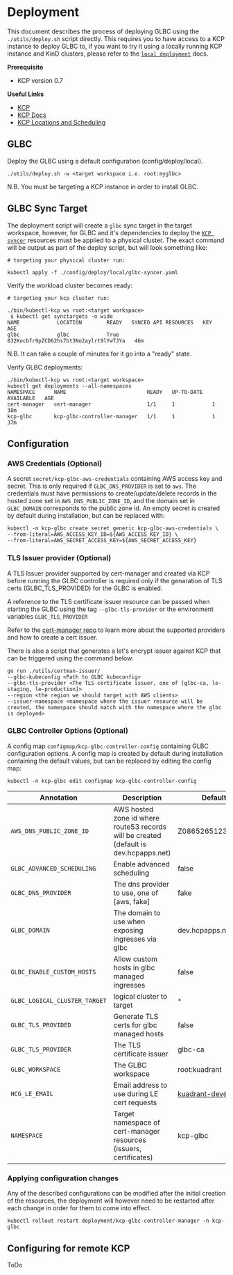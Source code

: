 # Deployment

This document describes the process of deploying GLBC using the `./utils/deploy.sh` script directly. 
This requires you to have access to a KCP instance to deploy GLBC to, if you want to try it using a locally running KCP instance and KinD clusters, please refer to the [`local deployment`](local_deployment.md) docs.

**Prerequisite**

* KCP version 0.7

**Useful Links**

* [KCP](https://github.com/kcp-dev/kcp)
* [KCP Docs](https://github.com/kcp-dev/kcp/blob/main/docs)
* [KCP Locations and Scheduling](https://github.com/kcp-dev/kcp/blob/main/docs/locations-and-scheduling.md#locations-and-scheduling)

## GLBC

Deploy the GLBC using a default configuration (config/deploy/local).

```
./utils/deploy.sh -w <target workspace i.e. root:myglbc>
```
N.B. You must be targeting a KCP instance in order to install GLBC.

## GLBC Sync Target

The deployment script will create a `glbc` sync target in the target workspace, however, for GLBC and it's dependencies to deploy the [`KCP syncer`](https://github.com/kcp-dev/kcp/blob/main/docs/syncer.md) resources must be applied to a physical cluster.
The exact command will be output as part of the deploy script, but will look something like:

```
# targeting your physical cluster run:

kubectl apply -f ./config/deploy/local/glbc-syncer.yaml
```

Verify the workload cluster becomes ready:
```
# targeting your kcp cluster run:

./bin/kubectl-kcp ws root:<target workspace>
 $ kubectl get synctargets -o wide
NAME            LOCATION        READY   SYNCED API RESOURCES   KEY                                      AGE
glbc            glbc            True                           832Kocbfr9pZCD62hs7bt3No2aylrt9lYwTJYa   46m
```
N.B. It can take a couple of minutes for it go into a "ready" state.

Verify GLBC deployments:
```
./bin/kubectl-kcp ws root:<target workspace>
kubectl get deployments --all-namespaces
NAMESPACE      NAME                          READY   UP-TO-DATE   AVAILABLE   AGE
cert-manager   cert-manager                  1/1     1            1           38m
kcp-glbc       kcp-glbc-controller-manager   1/1     1            1           37m
```

## Configuration

### AWS Credentials (Optional) 

A secret  `secret/kcp-glbc-aws-credentials` containing AWS access key and secret. This is only required if `GLBC_DNS_PROVIDER` is set to `aws`.
The credentials must have permissions to create/update/delete records in the hosted zone set in `AWS_DNS_PUBLIC_ZONE_ID`, and the
domain set in `GLBC_DOMAIN` corresponds to the public zone id. An empty secret is created by default during installation, 
but can be replaced with:

```
kubectl -n kcp-glbc create secret generic kcp-glbc-aws-credentials \
--from-literal=AWS_ACCESS_KEY_ID=${AWS_ACCESS_KEY_ID} \
--from-literal=AWS_SECRET_ACCESS_KEY=${AWS_SECRET_ACCESS_KEY}
```

### TLS Issuer provider (Optional) 

A TLS Issuer provider supported by cert-manager and created via KCP before running the GLBC controller is required only if the genaration of TLS certs (GLBC_TLS_PROVIDED) for the GLBC is enabled. 

A reference to the TLS certificate issuer resource can be passed when starting the GLBC using the tag `--glbc-tls-provider` or the environment variables `GLBC_TLS_PROVIDER`

Refer to the [cert-manager repo](https://github.com/cert-manager/cert-manager#cert-manager) to learn more about the supported providers and how to create a cert issuer.

There is also a script that generates a let's encrypt issuer against KCP that can be triggered using the command below:

```
go run ./utils/certman-issuer/ 
--glbc-kubeconfig <Path to GLBC kubeconfig> 
--glbc-tls-provider <The TLS certificate issuer, one of [glbc-ca, le-staging, le-production]> 
--region <the region we should target with AWS clients>
--issuer-namespace <namespace where the issuer resource will be created, the namespace should match with the namespace where the glbc is deployed>
```

### GLBC Controller Options (Optional)

A config map `configmap/kcp-glbc-controller-config` containing GLBC configuration options. A config map is created by 
default during installation containing the default values, but can be replaced by editing the config map:

```
kubectl -n kcp-glbc edit configmap kcp-glbc-controller-config
```

| Annotation | Description | Default value |
| ---------- | ----------- | ------------- |
| `AWS_DNS_PUBLIC_ZONE_ID` |  AWS hosted zone id where route53 records will be created (default is dev.hcpapps.net) | Z08652651232L9P84LRSB |
| `GLBC_ADVANCED_SCHEDULING` | Enable advanced scheduling | false |
| `GLBC_DNS_PROVIDER` |  The dns provider to use, one of [aws, fake] | fake |
| `GLBC_DOMAIN` |  The domain to use when exposing ingresses via glbc | dev.hcpapps.net |
| `GLBC_ENABLE_CUSTOM_HOSTS` | Allow custom hosts in glbc managed ingresses | false |
| `GLBC_LOGICAL_CLUSTER_TARGET` | logical cluster to target | `*` |
| `GLBC_TLS_PROVIDED` | Generate TLS certs for glbc managed hosts | false |
| `GLBC_TLS_PROVIDER` | The TLS certificate issuer | glbc-ca |
| `GLBC_WORKSPACE` | The GLBC workspace| root:kuadrant |
| `HCG_LE_EMAIL` | Email address to use during LE cert requests | kuadrant-dev@redhat.com |
| `NAMESPACE` | Target namespace of cert-manager resources (issuers, certificates) | kcp-glbc |

### Applying configuration changes

Any of the described configurations can be modified after the initial creation of the resources, the deployment will however 
need to be restarted after each change in order for them to come into effect.

`kubectl rollout restart deployment/kcp-glbc-controller-manager -n kcp-glbc`


## Configuring for remote KCP

ToDo 

